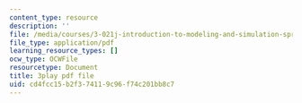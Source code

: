 ```yaml
---
content_type: resource
description: ''
file: /media/courses/3-021j-introduction-to-modeling-and-simulation-spring-2012/cd4fcc15b2f374119c96f74c201bb8c7_FvwDJ3Op2Js.pdf
file_type: application/pdf
learning_resource_types: []
ocw_type: OCWFile
resourcetype: Document
title: 3play pdf file
uid: cd4fcc15-b2f3-7411-9c96-f74c201bb8c7
---
```

